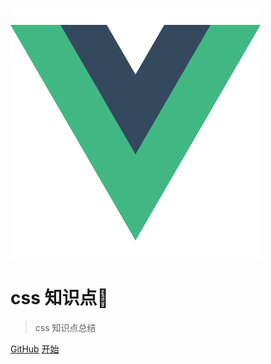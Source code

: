 ![logo](logo.png)

# css 知识点🤔

> css 知识点总结

[GitHub](https://github.com/treecrow/docsify-books)
[开始](README.md)